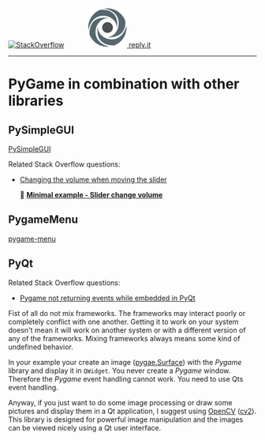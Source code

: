 [![StackOverflow](https://stackexchange.com/users/flair/7322082.png)](https://stackoverflow.com/users/5577765/rabbid76?tab=profile) &nbsp;&nbsp;&nbsp;&nbsp;&nbsp;&nbsp;&nbsp;&nbsp;&nbsp;&nbsp; [![reply.it](../../resource/logo/Repl_it_logo_80.png) reply.it](https://repl.it/repls/folder/PyGame%20Examples)

---

# PyGame in combination with other libraries

## PySimpleGUI

[PySimpleGUI](https://pysimplegui.readthedocs.io/en/latest/)

Related Stack Overflow questions:

- [Changing the volume when moving the slider](https://stackoverflow.com/questions/59775588/changing-the-volume-when-moving-the-slider/59775888#59775888)

  :scroll: **[Minimal example - Slider change volume](../../examples/pygame_pysimplegui/pysimplegui_minimal_slider_volume.py)**

## PygameMenu

[pygame-menu](https://pygame-menu.readthedocs.io/en/4.1.3/)

## PyQt

Related Stack Overflow questions:

- [Pygame not returning events while embedded in PyQt](https://stackoverflow.com/questions/59723683/pygame-not-returning-events-while-embedded-in-pyqt/70326025#70326025)

Fist of all do not mix frameworks. The frameworks may interact poorly or completely conflict with one another.
Getting it to work on your system doesn't mean it will work on another system or with a different version of any of the frameworks.
Mixing frameworks always means some kind of undefined behavior.  

In your example your create an image ([pygae.Surface](https://www.pygame.org/docs/ref/surface.html)) with the _Pygame_ library and display it in `QWidget`.
You never create a _Pygame_ window. Therefore the _Pygame_ event handling cannot work. You need to use Qts event handling.  

Anyway, if you just want to do some image processing or draw some pictures and display them in a Qt application, I suggest using [OpenCV](https://opencv.org/) ([cv2](https://pypi.org/project/opencv-python/)). This library is designed for powerful image manipulation and the images can be viewed nicely using a Qt user interface.

